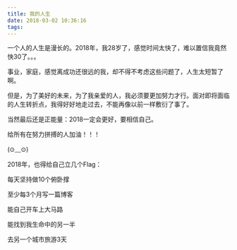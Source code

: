 ```yaml
---
title: 我的人生
date: 2018-03-02 10:36:16
tags:
---
```

一个人的人生是漫长的。2018年，我28岁了，感觉时间太快了，难以置信我竟然快30了。。。

事业，家庭，感觉离成功还很远的我，却不得不考虑这些问题了，人生太短暂了啊。

但是，为了美好的未来，为了我亲爱的人，我必须要更加努力才行。面对即将面临的人生转折点，我得好好地走过去，不能再像以前一样敷衍了事了。

<!-- more -->

当然最后还是正能量：2018一定会更好，要相信自己。

给所有在努力拼搏的人加油！！！

(⊙﹏⊙)

2018年，也得给自己立几个Flag：

每天坚持做10个俯卧撑

至少每3个月写一篇博客

能自己开车上大马路

能找到我生命中的另一半

去另一个城市旅游3天